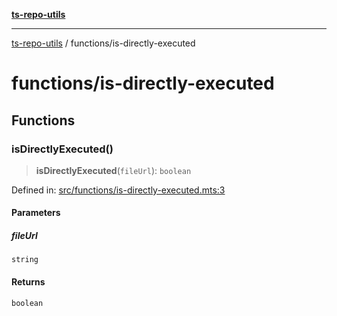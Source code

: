 [**ts-repo-utils**](../README.md)

***

[ts-repo-utils](../README.md) / functions/is-directly-executed

# functions/is-directly-executed

## Functions

### isDirectlyExecuted()

> **isDirectlyExecuted**(`fileUrl`): `boolean`

Defined in: [src/functions/is-directly-executed.mts:3](https://github.com/noshiro-pf/ts-repo-utils/blob/main/src/functions/is-directly-executed.mts#L3)

#### Parameters

##### fileUrl

`string`

#### Returns

`boolean`
